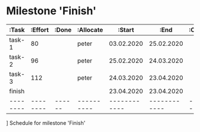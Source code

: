 # Milestone 'Finish'

  |:Task   |:Effort |:Done |:Allocate |:Start      |:End        |:Comment  |
  |--------|--------|------|----------|------------|------------|----------|
  | task-1 | 80     |      | peter    | 03.02.2020 | 25.02.2020 |          |
  | task-2 | 96     |      | peter    | 25.02.2020 | 24.03.2020 |          |
  | task-3 | 112    |      | peter    | 24.03.2020 | 23.04.2020 |          |
  | finish |        |      |          | 23.04.2020 | 23.04.2020 |          |
  |--------|--------|------|----------|------------|------------|----------|
  ] Schedule for milestone 'Finish'

